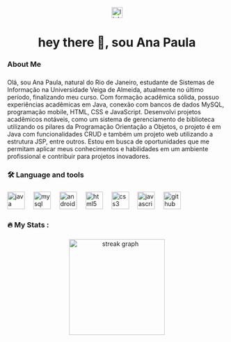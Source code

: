 <div align="center">
  <a href="https://www.linkedin.com/in/anapaulasouza021" target="_blank">
    <img src="https://img.shields.io/static/v1?message=LinkedIn&logo=linkedin&label=&color=0077B5&logoColor=white&labelColor=&style=for-the-badge" height="25" alt="linkedin logo"  />
  </a>
</div>

###

<h1 align="center">hey there 👋, sou Ana Paula</h1>

###

<h3 align="left">About Me</h3>

###

<p align="left">Olá, sou Ana Paula, natural do Rio de Janeiro, estudante de Sistemas de Informação na Universidade Veiga de Almeida, atualmente no último período, finalizando meu curso. Com formação acadêmica sólida, possuo experiências acadêmicas em Java, conexão com bancos de dados MySQL, programação mobile, HTML, CSS e JavaScript. Desenvolvi projetos acadêmicos notáveis, como um sistema de gerenciamento de biblioteca utilizando os pilares da Programação Orientação a Objetos, o projeto é em Java com funcionalidades CRUD e também um projeto web utilizando a estrutura JSP, entre outros. Estou em busca de oportunidades que me permitam aplicar meus conhecimentos e habilidades em um ambiente profissional e contribuir para projetos inovadores.</p>

###

<h3 align="left">🛠 Language and tools</h3>

###

<div align="left">
  <img src="https://cdn.jsdelivr.net/gh/devicons/devicon/icons/java/java-original.svg" height="40" alt="java logo"  />
  <img width="12" />
  <img src="https://cdn.jsdelivr.net/gh/devicons/devicon/icons/mysql/mysql-original.svg" height="40" alt="mysql logo"  />
  <img width="12" />
  <img src="https://cdn.jsdelivr.net/gh/devicons/devicon/icons/android/android-original.svg" height="40" alt="android logo"  />
  <img width="12" />
  <img src="https://cdn.jsdelivr.net/gh/devicons/devicon/icons/html5/html5-original.svg" height="40" alt="html5 logo"  />
  <img width="12" />
  <img src="https://cdn.jsdelivr.net/gh/devicons/devicon/icons/css3/css3-original.svg" height="40" alt="css3 logo"  />
  <img width="12" />
  <img src="https://cdn.jsdelivr.net/gh/devicons/devicon/icons/javascript/javascript-original.svg" height="40" alt="javascript logo"  />
  <img width="12" />
  <img src="https://cdn.jsdelivr.net/gh/devicons/devicon/icons/github/github-original.svg" height="40" alt="github logo"  />
</div>

###

<h3 align="left">🔥   My Stats :</h3>

###

<div align="center">
  <img src="https://streak-stats.demolab.com?user=Paula-021&locale=en&mode=daily&theme=dark&hide_border=false&border_radius=5&order=3" height="220" alt="streak graph"  />
</div>

###

